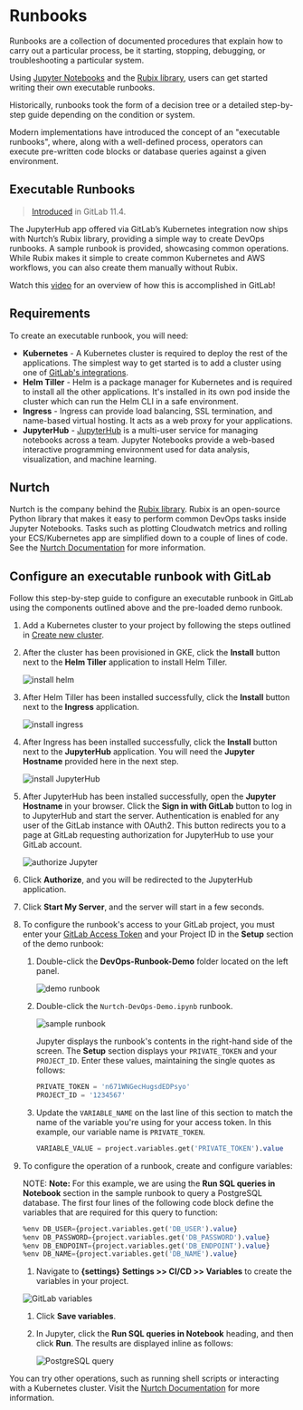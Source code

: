 # Runbooks

Runbooks are a collection of documented procedures that explain how to
carry out a particular process, be it starting, stopping, debugging,
or troubleshooting a particular system.

Using [Jupyter Notebooks](https://jupyter.org/) and the
[Rubix library](https://github.com/Nurtch/rubix),
users can get started writing their own executable runbooks.

Historically, runbooks took the form of a decision tree or a detailed
step-by-step guide depending on the condition or system.

Modern implementations have introduced the concept of an "executable
runbooks", where, along with a well-defined process, operators can execute
pre-written code blocks or database queries against a given environment.

## Executable Runbooks

> [Introduced](https://gitlab.com/gitlab-org/gitlab-foss/issues/45912) in GitLab 11.4.

The JupyterHub app offered via GitLab’s Kubernetes integration now ships
with Nurtch’s Rubix library, providing a simple way to create DevOps
runbooks. A sample runbook is provided, showcasing common operations. While
Rubix makes it simple to create common Kubernetes and AWS workflows, you can
also create them manually without Rubix.

<i class="fa fa-youtube-play youtube" aria-hidden="true"></i>
Watch this [video](https://www.youtube.com/watch?v=Q_OqHIIUPjE)
for an overview of how this is accomplished in GitLab!

## Requirements

To create an executable runbook, you will need:

- **Kubernetes** - A Kubernetes cluster is required to deploy the rest of the
  applications. The simplest way to get started is to add a cluster using one
  of [GitLab's integrations](../add_remove_clusters.md#create-new-cluster).
- **Helm Tiller** - Helm is a package manager for Kubernetes and is required to
  install all the other applications. It's installed in its own pod inside the
  cluster which can run the Helm CLI in a safe environment.
- **Ingress** - Ingress can provide load balancing, SSL termination, and name-based
  virtual hosting. It acts as a web proxy for your applications.
- **JupyterHub** - [JupyterHub](https://jupyterhub.readthedocs.io/) is a multi-user
  service for managing notebooks across a team. Jupyter Notebooks provide a
  web-based interactive programming environment used for data analysis,
  visualization, and machine learning.

## Nurtch

Nurtch is the company behind the [Rubix library](https://github.com/Nurtch/rubix).
Rubix is an open-source Python library that makes it easy to perform common
DevOps tasks inside Jupyter Notebooks. Tasks such as plotting Cloudwatch metrics
and rolling your ECS/Kubernetes app are simplified down to a couple of lines of
code. See the [Nurtch Documentation](http://docs.nurtch.com/en/latest/) for more
information.

## Configure an executable runbook with GitLab

Follow this step-by-step guide to configure an executable runbook in GitLab using
the components outlined above and the pre-loaded demo runbook.

1. Add a Kubernetes cluster to your project by following the steps outlined in
   [Create new cluster](../add_remove_clusters.md#create-new-cluster).
1. After the cluster has been provisioned in GKE, click the **Install** button
   next to the **Helm Tiller** application to install Helm Tiller.

   ![install helm](img/helm-install.png)

1. After Helm Tiller has been installed successfully, click the **Install** button next
   to the **Ingress** application.

   ![install ingress](img/ingress-install.png)

1. After Ingress has been installed successfully, click the **Install** button next
   to the **JupyterHub** application. You will need the **Jupyter Hostname** provided
   here in the next step.

   ![install JupyterHub](img/jupyterhub-install.png)

1. After JupyterHub has been installed successfully, open the **Jupyter Hostname**
   in your browser. Click the **Sign in with GitLab** button to log in to
   JupyterHub and start the server. Authentication is enabled for any user of the
   GitLab instance with OAuth2. This button redirects you to a page at GitLab
   requesting authorization for JupyterHub to use your GitLab account.

   ![authorize Jupyter](img/authorize-jupyter.png)

1. Click **Authorize**, and you will be redirected to the JupyterHub application.
1. Click **Start My Server**, and the server will start in a few seconds.
1. To configure the runbook's access to your GitLab project, you must enter your
   [GitLab Access Token](../../../profile/personal_access_tokens.md)
   and your Project ID in the **Setup** section of the demo runbook:

   1. Double-click the **DevOps-Runbook-Demo** folder located on the left panel.

      ![demo runbook](img/demo-runbook.png)

   1. Double-click the `Nurtch-DevOps-Demo.ipynb` runbook.

      ![sample runbook](img/sample-runbook.png)

      Jupyter displays the runbook's contents in the right-hand side of the screen.
      The **Setup** section displays your `PRIVATE_TOKEN` and your `PROJECT_ID`.
      Enter these values, maintaining the single quotes as follows:

      ```sql
      PRIVATE_TOKEN = 'n671WNGecHugsdEDPsyo'
      PROJECT_ID = '1234567'
      ```

   1. Update the `VARIABLE_NAME` on the last line of this section to match the name of
      the variable you're using for your access token. In this example, our variable
      name is `PRIVATE_TOKEN`.

      ```sql
      VARIABLE_VALUE = project.variables.get('PRIVATE_TOKEN').value
      ```

1. To configure the operation of a runbook, create and configure variables:

   NOTE: **Note:**
   For this example, we are using the **Run SQL queries in Notebook** section in the
   sample runbook to query a PostgreSQL database. The first four lines of the following
   code block define the variables that are required for this query to function:

   ```sql
   %env DB_USER={project.variables.get('DB_USER').value}
   %env DB_PASSWORD={project.variables.get('DB_PASSWORD').value}
   %env DB_ENDPOINT={project.variables.get('DB_ENDPOINT').value}
   %env DB_NAME={project.variables.get('DB_NAME').value}
   ```

   1. Navigate to **{settings}** **Settings >> CI/CD >> Variables** to create
      the variables in your project.

     ![GitLab variables](img/gitlab-variables.png)

   1. Click **Save variables**.

   1. In Jupyter, click the **Run SQL queries in Notebook** heading, and then click
      **Run**. The results are displayed inline as follows:

      ![PostgreSQL query](img/postgres-query.png)

You can try other operations, such as running shell scripts or interacting with a
Kubernetes cluster. Visit the
[Nurtch Documentation](http://docs.nurtch.com/) for more information.
